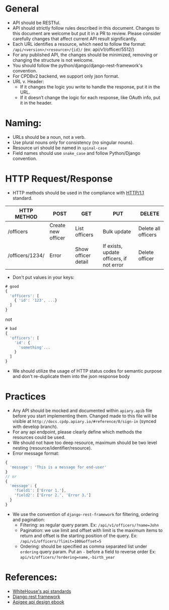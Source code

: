 # General
- API should be RESTful.
- API should strictly follow rules described in this document. Changes to this document are welcome but put it in a PR to review. Please consider carefully changes that affect current API result significantly.
- Each URL identifies a resource, which need to follow the format: `/api/<version>/<resource>/{id}/` (ex: api/v1/officer/5512/)
- For any published API, the changes should be minimized, removing or changing the structure is not welcome.
- You should follow the python/django/django-rest-framework's convention.
- For CPDBv2 backend, we support only json format.
- URL v. Header:
  - If it changes the logic you write to handle the response, put it in the URL.
  - If it doesn’t change the logic for each response, like OAuth info, put it in the header.

# Naming:
- URLs should be a noun, not a verb.
- Use plural nouns only for consistency (no singular nouns).
- Resource uri should be named in `spinal-case`
- Field names should use `snake_case` and follow Python/Django convention.

# HTTP Request/Response
- HTTP methods should be used in the compliance with [HTTP/1.1](http://www.w3.org/Protocols/rfc2616/rfc2616-sec9.html) standard.

| HTTP METHOD | POST            | GET       | PUT         | DELETE |
| ----------- | --------------- | --------- | ----------- | ------ |
| /officers   | Create new officer | List officers | Bulk update | Delete all officers |
| /officers/1234/  | Error           | Show officer detail   | If exists, update officers, if not error | Delete officer |
- Don't put values in your keys:
```javascript
# good
{
  'officers': [
    { 'id': '123', ...}
  ]
}
```
not
```javascript
# bad
{
  'officers': [
    'id': {
      'something'...
    }
  ]
}
```
- We should utilize the usage of HTTP status codes for semantic purpose and don't re-duplicate them into the json response body

# Practices
- Any API should be mocked and documented within `apiary.apib` file before you start implementing them. Changed made to this file will be visible at `http://docs.cpdp.apiary.io/#reference/0/sign-in` (synced with develop branch).
- For any api endpoint, please clearly define which methods the resources could be used.
- We should not have too deep resource, maximum should be two level nesting (resource/identifier/resource).
- Error message format:
```javascript
{
  'message': 'This is a message for end-user'
}
// or
{
  'message': {
    'field1': ['Error 1.'],
    'field2': ['Error 2.', 'Error 3.']
  }
}
```
- We use the convention of `django-rest-framework` for filtering, ordering and pagination:
  - Filtering: as regular query param. Ex: `/api/v1/officers/?name=John`
  - Pagination: we use limit and offset with limit is the maximum items to return and offset is the starting position of the query. Ex: `/api/v1/officers/?limit=100&offset=5`
  - Ordering: should be specified as comma separated list under `ordering` query param. Put an `-` before a field to reverse order Ex: `api/v1/officers/?ordering=name,-birth_year`

# References:
- [WhiteHouse's api standards](https://github.com/WhiteHouse/api-standards)
- [Django rest framework](http://www.django-rest-framework.org/)
- [Apigee api design ebook](https://pages.apigee.com/rs/apigee/images/api-design-ebook-2012-03.pdf)
